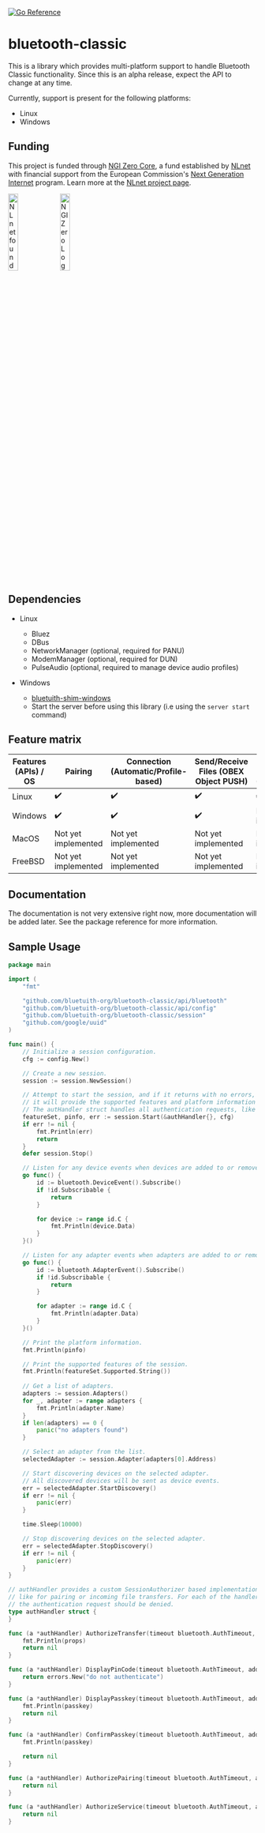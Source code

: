 [![Go Reference](https://pkg.go.dev/badge/github.com/bluetuith-org/bluetooth-classic.svg)](https://pkg.go.dev/github.com/bluetuith-org/bluetooth-classic)

# bluetooth-classic

This is a library which provides multi-platform support to handle Bluetooth Classic functionality.
Since this is an alpha release, expect the API to change at any time.

Currently, support is present for the following platforms:
- Linux
- Windows

## Funding

This project is funded through [NGI Zero Core](https://nlnet.nl/core), a fund established by [NLnet](https://nlnet.nl) with financial support from the European Commission's [Next Generation Internet](https://ngi.eu) program. Learn more at the [NLnet project page](https://nlnet.nl/project/bluetuith).

[<img src="https://nlnet.nl/logo/banner.png" alt="NLnet foundation logo" width="20%" />](https://nlnet.nl)
[<img src="https://nlnet.nl/image/logos/NGI0_tag.svg" alt="NGI Zero Logo" width="20%" />](https://nlnet.nl/core)

## Dependencies
- Linux
  - Bluez
  - DBus
  - NetworkManager (optional, required for PANU)
  - ModemManager (optional, required for DUN)
  - PulseAudio (optional, required to manage device audio profiles)

- Windows
  - [bluetuith-shim-windows](https://github.com/bluetuith-org/bluetuith-shim-windows)
  - Start the server before using this library (i.e using the `server start` command)

## Feature matrix
|Features (APIs) / OS|Pairing            |Connection (Automatic/Profile-based)|Send/Receive Files (OBEX Object PUSH)|Network Tethering (PANU/DUN)|Media Control (AVRCP)|
|--------------------|-------------------|------------------------------------|-------------------------------------|----------------------------|---------------------|
|Linux               |:heavy_check_mark: |:heavy_check_mark:                  |:heavy_check_mark:                   |:heavy_check_mark:          |:heavy_check_mark:   |
|Windows             |:heavy_check_mark: |:heavy_check_mark:                  |:heavy_check_mark:                   |Not yet implemented         |Not yet implemented  |
|MacOS               |Not yet implemented|Not yet implemented                 |Not yet implemented                  |Not yet implemented         |Not yet implemented  |
|FreeBSD             |Not yet implemented|Not yet implemented                 |Not yet implemented                  |Not yet implemented         |Not yet implemented  |

## Documentation
The documentation is not very extensive right now, more documentation will be added later.
See the package reference for more information.

## Sample Usage
```go
package main

import (
	"fmt"

	"github.com/bluetuith-org/bluetooth-classic/api/bluetooth"
	"github.com/bluetuith-org/bluetooth-classic/api/config"
	"github.com/bluetuith-org/bluetooth-classic/session"
	"github.com/google/uuid"
)

func main() {
    // Initialize a session configuration.
	cfg := config.New()

    // Create a new session.
	session := session.NewSession()

    // Attempt to start the session, and if it returns with no errors,
    // it will provide the supported features and platform information of the session.
    // The autHandler struct handles all authentication requests, like for pairing or file transfer.
	featureSet, pinfo, err := session.Start(&authHandler{}, cfg)
	if err != nil {
		fmt.Println(err)
		return
	}
	defer session.Stop()

    // Listen for any device events when devices are added to or removed from the system or its properties are updated.
	go func() {
		id := bluetooth.DeviceEvent().Subscribe()
		if !id.Subscribable {
			return
		}

		for device := range id.C {
			fmt.Println(device.Data)
		}
	}()

    // Listen for any adapter events when adapters are added to or removed from the system or its properties are updated.
    go func() {
		id := bluetooth.AdapterEvent().Subscribe()
		if !id.Subscribable {
			return
		}

		for adapter := range id.C {
			fmt.Println(adapter.Data)
		}
	}()

    // Print the platform information.
	fmt.Println(pinfo)

    // Print the supported features of the session.
	fmt.Println(featureSet.Supported.String())
    
    // Get a list of adapters.
    adapters := session.Adapters()
	for _, adapter := range adapters {
		fmt.Println(adapter.Name)
	}
	if len(adapters) == 0 {
		panic("no adapters found")
	}

    // Select an adapter from the list.
	selectedAdapter := session.Adapter(adapters[0].Address)

    // Start discovering devices on the selected adapter.
    // All discovered devices will be sent as device events.
	err = selectedAdapter.StartDiscovery()
	if err != nil {
		panic(err)
	}

	time.Sleep(10000)

    // Stop discovering devices on the selected adapter.
	err = selectedAdapter.StopDiscovery()
	if err != nil {
		panic(err)
	}
}

// authHandler provides a custom SessionAuthorizer based implementation to handle authentication requests,
// like for pairing or incoming file transfers. For each of the handler functions, return an error if
// the authentication request should be denied.
type authHandler struct {
}

func (a *authHandler) AuthorizeTransfer(timeout bluetooth.AuthTimeout, props bluetooth.ObjectPushData) error {
    fmt.Println(props)
	return nil
}

func (a *authHandler) DisplayPinCode(timeout bluetooth.AuthTimeout, address bluetooth.MacAddress, pincode string) error {
    return errors.New("do not authenticate")
}

func (a *authHandler) DisplayPasskey(timeout bluetooth.AuthTimeout, address bluetooth.MacAddress, passkey uint32, entered uint16) error {
    fmt.Println(passkey)
	return nil
}

func (a *authHandler) ConfirmPasskey(timeout bluetooth.AuthTimeout, address bluetooth.MacAddress, passkey uint32) error {
	fmt.Println(passkey)

	return nil
}

func (a *authHandler) AuthorizePairing(timeout bluetooth.AuthTimeout, address bluetooth.MacAddress) error {
	return nil
}

func (a *authHandler) AuthorizeService(timeout bluetooth.AuthTimeout, address bluetooth.MacAddress, uuid uuid.UUID) error {
	return nil
}
```



  